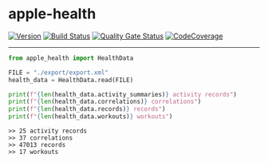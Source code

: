 # apple-health

[![Version](https://img.shields.io/pypi/v/apple-health?logo=pypi)](https://pypi.org/project/apple-health)
[![Build Status](https://img.shields.io/travis/federicocalendino/apple-health/master?logo=travis)](https://travis-ci.com/federicocalendino/apple-health)
[![Quality Gate Status](https://img.shields.io/sonar/alert_status/federicocalendino_apple-health?logo=sonarcloud&server=https://sonarcloud.io)](https://sonarcloud.io/dashboard?id=federicocalendino_apple-health)
[![CodeCoverage](https://img.shields.io/codecov/c/gh/federicocalendino/apple-health?logo=codecov)](https://codecov.io/gh/federicocalendino/apple-health)

---

```python
from apple_health import HealthData

FILE = "./export/export.xml"
health_data = HealthData.read(FILE)

print(f"{len(health_data.activity_summaries)} activity records")
print(f"{len(health_data.correlations)} correlations")
print(f"{len(health_data.records)} records")
print(f"{len(health_data.workouts)} workouts")
```

```text
>> 25 activity records
>> 37 correlations
>> 47013 records
>> 17 workouts
```